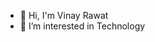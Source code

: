 - 👋 Hi, I'm Vinay Rawat
- 👀 I’m interested in Technology



<!---
vinayrawat058/vinayrawat058 is a ✨ special ✨ repository because its `README.md` (this file) appears on your GitHub profile.
You can click the Preview link to take a look at your changes.
--->
